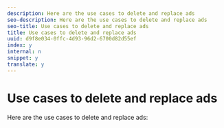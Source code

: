 ```yaml
---
description: Here are the use cases to delete and replace ads 
seo-description: Here are the use cases to delete and replace ads 
seo-title: Use cases to delete and replace ads
title: Use cases to delete and replace ads
uuid: d9f8e034-0ffc-4d93-96d2-6700d82d55ef
index: y
internal: n
snippet: y
translate: y
---
```


# Use cases to delete and replace ads

Here are the use cases to delete and replace ads:

